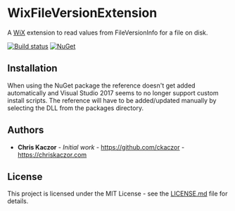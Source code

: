 ﻿# WixFileVersionExtension

A [WiX](http://wixtoolset.org/) extension to read values from FileVersionInfo for a file on disk.

[![Build status](https://ci.appveyor.com/api/projects/status/fpyeytnq444ea2j7?svg=true)](https://ci.appveyor.com/project/ckaczor/wixfileversionextension)
[![NuGet](https://img.shields.io/nuget/v/WixFileVersionExtension.svg)](https://www.nuget.org/packages/WixFileVersionExtension)

## Installation

When using the NuGet package the reference doesn't get added automatically and Visual Studio 2017 seems to no longer support custom install scripts. The reference will have to be added/updated manually by selecting the DLL from the packages directory.

## Authors

* **Chris Kaczor** - *Initial work* - https://github.com/ckaczor - https://chriskaczor.com

## License

This project is licensed under the MIT License - see the [LICENSE.md](LICENSE.md) file for details.
